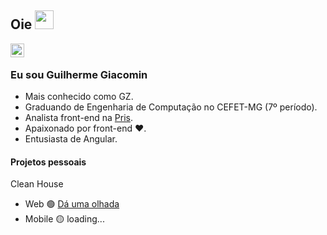 ## Oie <img src="https://raw.githubusercontent.com/iampavangandhi/iampavangandhi/master/gifs/Hi.gif" width="30px">

<a href="https://www.linkedin.com/in/guilherme-giacomin-44b14b179/">
  <img align="left" alt="Meu linkedin :)" width="22px" src="https://cdn.jsdelivr.net/npm/simple-icons@v3/icons/linkedin.svg" />
</a>
<br />

### Eu sou Guilherme Giacomin
- Mais conhecido como GZ.
- Graduando de Engenharia de Computação no CEFET-MG (7º período).
- Analista front-end na [Pris](https://pris.com.br/).
- Apaixonado por front-end ❤.
- Entusiasta de Angular.

#### Projetos pessoais
Clean House
- Web 🟢 [Dá uma olhada](https://youtu.be/0_K-MqDsElg)
- Mobile 🟡 loading...
